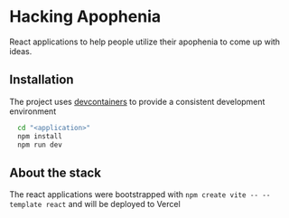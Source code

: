 # Hacking Apophenia

React applications to help people utilize their apophenia to come up with ideas.

## Installation

The project uses [devcontainers](https://containers.dev/) to provide a consistent development environment 

```sh
  cd "<application>"
  npm install
  npm run dev
```

## About the stack

The react applications were bootstrapped with `npm create vite -- --template react`
and will be deployed to Vercel